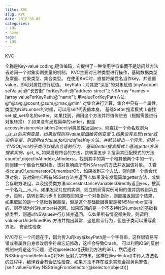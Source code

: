 ```yaml
---
title: KVC
slug: KVC
date: 2018-06-05
categories:
- iOS
- home
tags:
- iOS
---
```


KVC
<!--more-->

全称是Key-value coding,键值编码，它提供了一种使用字符串而不是访问器方法去访问一个对象实例变量的机制。
KVC主要对三种类型进行操作，基础数据类型及常量、对象类型、集合类型。
在使用KVC时，直接将属性名当作key，并设置value，即可对属性进行赋值。
keyPath：对其更“深层”的对象赋值
[myAccount setValue:@"长安街" forKeyPath:@"address.street"];
NSArray *names = [array valueForKeyPath:@"name"];
用valueForKeyPath方法，@“@avg,@count,@sum,@max,@min” 对集合进行计算，集合中只有一个属性，类型为NSNumber的时候，可以用self代表值本身。
基础Setter搜索模式
1.查找set<Key>:或_set<Key>命名的setter，如果找到，调用这个方法并将值传进去（根据需要进行对象转换）
2.如果没有发现简单的setter，但是accessInstanceVariablesDirectlyl类属性返回yes，则查找一个命名规则为_<key>,_is<Key>,<key>,is<Key>的实例变量，如果发现则将value赋值给实例变量
3.如果没有发现setter或实例变量，则调用setValue:forUndefineKey方法，并默认提出一个异常，但是一个NSObject的子类可以提出合适的行为。
基础Getter搜索模式
1.通过getter方法搜索实例，get<Key>,<key>,is<Key>,_<key>,如果发现符合的方法，跳转第五步
2.搜索其匹配模式的方法countof<Key>,objectIn<Key>AtIndex:,<key>AtIndexs:。找到其中的第一个和其他两个中的一个，则创建一个集合代理对象，该对象响应所有NSArray的方法并返回该对象。
3.查找countOf<Key>,enumeratorOf<Key>,memberOf<Key>:，如果找到三个方法，则创建一个集合代理对象，该对象响应所有NSSet方法并返回
4.如果没有发现简单getter方法，或集合存取方法组，以及接受类方法accessInstanceVariablesDirectly返回yes，搜索一个名为_<key>,_is<Key>,<key>,is<Key>，如果发现对应的实例，则立刻获得实例可用的值并跳转到第五步，否则，跳转到第六步
5.如果取回的是一个对象指针，则直接返回这个结果，如果取回的是一个基础数据类型，但是这个基础数据类型是被NSNumber支持的，则存储为NSNumber并返回。如果取回的是一个不支持NSNumber的基础数据类型，则通过NSValue进行存储并返回。
6.如果所有情况都失败，则调用valueForUndefinedKey:方法并抛出异常，这是默认行为，但是子类可以重写此方法。
安全性检查

KVC存在一个问题在于，因为传入的key或keyPath是一个字符串，这样很容易写错或者属性自身修改后字符串忘记修改，这样会导致Crash。
可以利用iOS的反射机制来规避这个问题，通过@selector()获取到方法的SEL，然后通过NSStringFromSelector()将SEL反射为字符串。这样在@selector()中传入方法名的过程中，编译器会有合法性检查，如果方法不存在或未实现会报黄色警告。
[self valueForKey:NSStringFromSelector(@selector(object))]